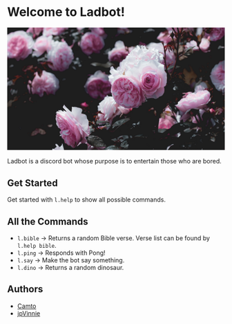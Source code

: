 # Welcome to Ladbot!

![ladbot avatar](./Images/Avatar.jpg)

Ladbot is a discord bot whose purpose is to entertain those who are bored.

## Get Started 

Get started with `l.help` to show all possible commands.

## All the Commands
 
* `l.bible` → Returns a random Bible verse. Verse list can be found by `l.help bible`.
* `l.ping` → Responds with Pong!
* `l.say` → Make the bot say something.
* `l.dino` → Returns a random dinosaur.

## Authors

* [Camto](https://github.com/Camto)
* [jpVinnie](https://github.com/jpVinnie)

